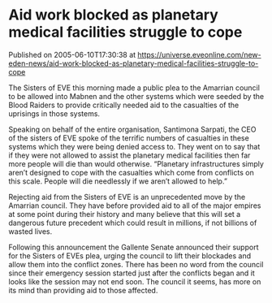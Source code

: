 # Aid work blocked as planetary medical facilities struggle to cope
Published on 2005-06-10T17:30:38 at https://universe.eveonline.com/new-eden-news/aid-work-blocked-as-planetary-medical-facilities-struggle-to-cope

The Sisters of EVE this morning made a public plea to the Amarrian council to be allowed into Mabnen and the other systems which were seeded by the Blood Raiders to provide critically needed aid to the casualties of the uprisings in those systems.   
  
Speaking on behalf of the entire organisation, Santimona Sarpati, the CEO of the sisters of EVE spoke of the terrific numbers of casualties in these systems which they were being denied access to. They went on to say that if they were not allowed to assist the planetary medical facilities then far more people will die than would otherwise. “Planetary infrastructures simply aren’t designed to cope with the casualties which come from conflicts on this scale. People will die needlessly if we aren’t allowed to help.”   
  
Rejecting aid from the Sisters of EVE is an unprecedented move by the Amarrian council. They have before provided aid to all of the major empires at some point during their history and many believe that this will set a dangerous future precedent which could result in millions, if not billions of wasted lives.   
  
Following this announcement the Gallente Senate announced their support for the Sisters of EVEs plea, urging the council to lift their blockades and allow them into the conflict zones. There has been no word from the council since their emergency session started just after the conflicts began and it looks like the session may not end soon. The council it seems, has more on its mind than providing aid to those affected.
